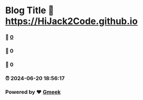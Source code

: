 # Blog Title :link: https://HiJack2Code.github.io 
### :page_facing_up: [0](https://HiJack2Code.github.io/tag.html) 
### :speech_balloon: 0 
### :hibiscus: 0 
### :alarm_clock: 2024-06-20 18:56:17 
### Powered by :heart: [Gmeek](https://github.com/Meekdai/Gmeek)
